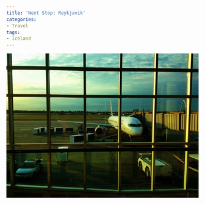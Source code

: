 ```yaml
---
title: 'Next Stop: Reykjavik'
categories:
- Travel
tags:
- Iceland
---
```


[![20120831-192640.jpg](/assets/posts/2012/20120831-192640.jpg)](/assets/posts/2012/20120831-192640.jpg)
